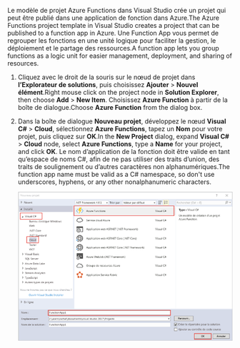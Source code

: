 <span data-ttu-id="130f7-101">Le modèle de projet Azure Functions dans Visual Studio crée un projet qui peut être publié dans une application de fonction dans Azure.</span><span class="sxs-lookup"><span data-stu-id="130f7-101">The Azure Functions project template in Visual Studio creates a project that can be published to a function app in Azure.</span></span> <span data-ttu-id="130f7-102">Une Function App vous permet de regrouper les fonctions en une unité logique pour faciliter la gestion, le déploiement et le partage des ressources.</span><span class="sxs-lookup"><span data-stu-id="130f7-102">A function app lets you group functions as a logic unit for easier management, deployment, and sharing of resources.</span></span>   

1. <span data-ttu-id="130f7-103">Cliquez avec le droit de la souris sur le nœud de projet dans **l’Explorateur de solutions**, puis choisissez **Ajouter** > **Nouvel élément**.</span><span class="sxs-lookup"><span data-stu-id="130f7-103">Right mouse click on the project node in **Solution Explorer**, then choose **Add** > **New Item**.</span></span> <span data-ttu-id="130f7-104">Choisissez **Azure Function** à partir de la boîte de dialogue.</span><span class="sxs-lookup"><span data-stu-id="130f7-104">Choose **Azure Function** from the dialog box.</span></span>

2. <span data-ttu-id="130f7-105">Dans la boîte de dialogue **Nouveau projet**, développez le nœud **Visual C#** > **Cloud**, sélectionnez **Azure Functions**, tapez un **Nom** pour votre projet, puis cliquez sur **OK**.</span><span class="sxs-lookup"><span data-stu-id="130f7-105">In the **New Project** dialog, expand **Visual C#** > **Cloud** node, select **Azure Functions**, type a **Name** for your project, and click **OK**.</span></span> <span data-ttu-id="130f7-106">Le nom d’application de la fonction doit être valide en tant qu’espace de noms C#, afin de ne pas utiliser des traits d’union, des traits de soulignement ou d’autres caractères non alphanumériques.</span><span class="sxs-lookup"><span data-stu-id="130f7-106">The function app name must be valid as a C# namespace, so don't use underscores, hyphens, or any other nonalphanumeric characters.</span></span> 

    ![Boîte de dialogue Nouveau projet pour créer une fonction dans Visual Studio](./media/functions-vstools-create/functions-vstools-add-new-project.png)